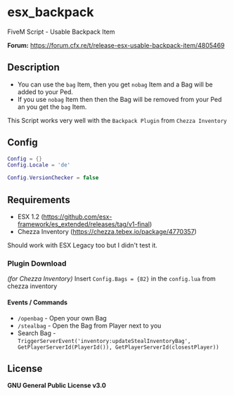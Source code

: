 # esx_backpack
FiveM Script - Usable Backpack Item

**Forum:** https://forum.cfx.re/t/release-esx-usable-backpack-item/4805469

## Description
* You can use the `bag` Item, then you get `nobag` Item and a Bag will be added to your Ped.
* If you use `nobag` Item then then the Bag will be removed from your Ped an you get the `bag` Item.

This Script works very well with the `Backpack Plugin` from `Chezza Inventory`

## Config
```lua
Config = {}
Config.Locale = 'de'

Config.VersionChecker = false
```

## Requirements
* ESX 1.2 (https://github.com/esx-framework/es_extended/releases/tag/v1-final)
* Chezza Inventory (https://chezza.tebex.io/package/4770357)

Should work with ESX Legacy too but I didn't test it.

### Plugin Download 
*(for Chezza Inventory)*
Insert `Config.Bags = {82}` in the `config.lua` from chezza inventory
#### Events / Commands
* `/openbag` - Open your own Bag
* `/stealbag` - Open the Bag from Player next to you
* Search Bag - `TriggerServerEvent('inventory:updateStealInventoryBag', GetPlayerServerId(PlayerId()), GetPlayerServerId(closestPlayer))`

## License
**GNU General Public License v3.0**
